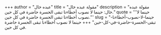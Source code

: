 +++
author = "عبده خال"
title = "مقولة عبده خال"
description = "مقولة عبده خال: حينما لا نصوب أخطاءنا تبقى الحسرة حاضرة في كل حين."
quote = '''حينما لا نصوب أخطاءنا تبقى الحسرة حاضرة في كل حين.''' 
slug = "حينما-لا-نصوب-أخطاءنا-تبقى-الحسرة-حاضرة-في-كل-حين"
+++
حينما لا نصوب أخطاءنا تبقى الحسرة حاضرة في كل حين.

